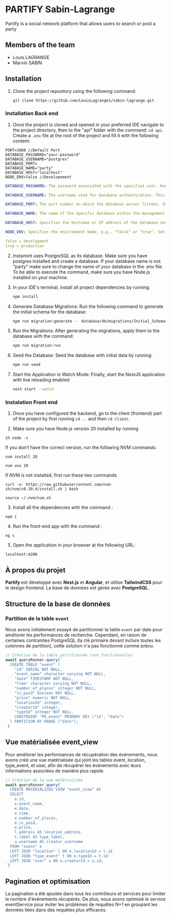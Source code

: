 # PARTIFY Sabin-Lagrange

Partify is a social network platform that allows users to search or post a party

## Members of the team

- Louis LAGRANGE
- Marvin SABIN

## Installation

1. Clone the project repository using the following command:

   ```sh
   git clone https://github.com/LouisLagrange1/sabin-lagrange.git
   ```

### Installation Back end

1. Once the project is cloned and opened in your preferred IDE navigate to the project directory, then to the "api" folder with the command: `cd api`. Create a `.env` file at the root of the project and fill it with the following content:

```properties
PORT=3000 //Default Port
DATABASE_PASSWORD="your-password"
DATABASE_USERNAME="postgres"
DATABASE_PORT=
DATABASE_NAME="party"
DATABASE_HOST="localhost"
NODE_ENV=false //Developement
```

```yaml
DATABASE_PASSWORD: The password associated with the specified user. Keep it confidential for secure database connections.
```

```yaml
DATABASE_USERNAME: The username used for database authentication. This user should have necessary permissions for database operations.
```

```yaml
DATABASE_PORT: The port number on which the database server listens. Set this value to match your database configuration.
```

```yaml
DATABASE_NAME: The name of the specific database within the management system. In this case, set this parameter to "party".
```

```yaml
DATABASE_HOST: Specifies the hostname or IP address of the database server. It tells the application where to find the database.
```

```yaml
NODE_ENV: Specifies the environment mode, e.g., "false" or "true". Set it to "false" for local testing.

false = development
true = production
```

2. Instamint uses PostgreSQL as its database. Make sure you have postgres installed and create a database. If your database name is not "party" make sure to change the name of your database in the .env file.
   To be able to execute the command, make sure you have Node.js installed on your machine.

3. In your IDE's terminal, install all project dependencies by running:

   ```sh
   npm install
   ```

4. Generate Database Migrations: Run the following command to generate the initial schema for the database:

   ```sh
   npm run migration:generate -- database/db/migrations/Initial_Schema
   ```

5. Run the Migrations: After generating the migrations, apply them to the database with the command:

   ```sh
   npm run migration:run
   ```

6. Seed the Database: Seed the database with initial data by running:

   ```sh
   npm run seed
   ```

7. Start the Application in Watch Mode: Finally, start the NestJS application with live reloading enabled:

   ```sh
   nest start --watch
   ```

### Instalation Front end

1. Once you have configured the backend, go to the client (frontend) part of the project by first running `cd ..` and then `cd client`.

2. Make sure you have Node.js version 20 installed by running

```
sh node -v
```

If you don’t have the correct version, run the following NVM commands:

```
nvm install 20
```

```
nvm use 20
```

If NVM is not installed, first run these two commands

```
curl -o- https://raw.githubusercontent.com/nvm-sh/nvm/v0.39.4/install.sh | bash
```

```
source ~/.nvm/nvm.sh
```

3. Install all the dependencies with the command :

```
npm i
```

4. Run the front-end app with the command :

```
ng s
```

5. Open the application in your browser at the following URL:

```
localhost:4200
```

## À propos du projet

**Partify** est développé avec **Nest.js** et **Angular**, et utilise **TailwindCSS** pour le design frontend. La base de données est gérée avec **PostgreSQL**.

## Structure de la base de données

### Partition de la table `event`

Nous avons initialement essayé de partitionner la table `event` par date pour améliorer les performances de recherche. Cependant, en raison de certaines contraintes PostgreSQL (la clé primaire devant inclure toutes les colonnes de partition), cette solution n'a pas fonctionné comme prévu.

```typescript
// Création de la table partitionnée (non fonctionnelle)
await queryRunner.query(`
  CREATE TABLE "event" (
    "id" SERIAL NOT NULL, 
    "event_name" character varying NOT NULL, 
    "date" TIMESTAMP NOT NULL, 
    "time" character varying NOT NULL, 
    "number_of_places" integer NOT NULL, 
    "is_paid" boolean NOT NULL, 
    "price" numeric NOT NULL, 
    "locationId" integer, 
    "creatorId" integer, 
    "typeId" integer NOT NULL,
    CONSTRAINT "PK_event" PRIMARY KEY ("id", "date")
  ) PARTITION BY RANGE ("date");
`)
```

## Vue matérialisée event_view

Pour améliorer les performances de récupération des événements, nous avons créé une vue matérialisée qui joint les tables event, location, type_event, et user, afin de récupérer les événements avec leurs informations associées de manière plus rapide.

```typescript
// Création de la vue matérialisée
await queryRunner.query(`
  CREATE MATERIALIZED VIEW "event_view" AS
  SELECT 
    e.id,
    e.event_name,
    e.date,
    e.time,
    e.number_of_places,
    e.is_paid,
    e.price,
    l.address AS location_address,
    t.label AS type_label,
    u.username AS creator_username
  FROM "event" e
  LEFT JOIN "location" l ON e.locationId = l.id
  LEFT JOIN "type_event" t ON e.typeId = t.id
  LEFT JOIN "user" u ON e.creatorId = u.id;
`)
```

## Pagination et optimisation

La pagination a été ajoutée dans tous les contrôleurs et services pour limiter le nombre d'événements récupérés. De plus, nous avons optimisé le service eventService pour éviter les problèmes de requêtes N+1 en groupant les données liées dans des requêtes plus efficaces.
